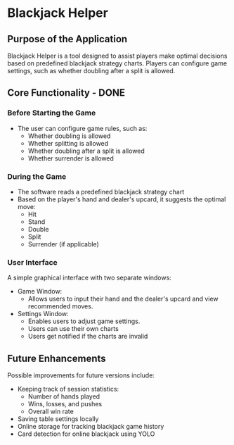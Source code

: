 # Blackjack Helper

## Purpose of the Application

Blackjack Helper is a tool designed to assist players make optimal decisions based on predefined blackjack strategy charts. Players can configure game settings, such as whether doubling after a split is allowed.

## Core Functionality - DONE

### Before Starting the Game

- The user can configure game rules, such as:
  - Whether doubling is allowed
  - Whether splitting is allowed
  - Whether doubling after a split is allowed
  - Whether surrender is allowed

### During the Game

- The software reads a predefined blackjack strategy chart
- Based on the player's hand and dealer's upcard, it suggests the optimal move:
  - Hit
  - Stand
  - Double
  - Split
  - Surrender (if applicable)

### User Interface

A simple graphical interface with two separate windows:

- Game Window:
  - Allows users to input their hand and the dealer's upcard and view recommended moves.
- Settings Window:
  - Enables users to adjust game settings.
  - Users can use their own charts
  - Users get notified if the charts are invalid

## Future Enhancements

Possible improvements for future versions include:

- Keeping track of session statistics:
  - Number of hands played
  - Wins, losses, and pushes
  - Overall win rate
- Saving table settings locally
- Online storage for tracking blackjack game history
- Card detection for online blackjack using YOLO
